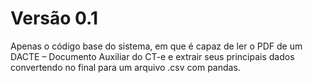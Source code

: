 # Versão 0.1
Apenas o código base do sistema, em que é capaz de ler o PDF de um DACTE – Documento Auxiliar do CT-e e extrair seus principais dados convertendo no final para um arquivo .csv com pandas.
